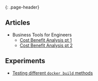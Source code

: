 {: .page-header}  
  
## Articles  
* Business Tools for Engineers  
    * [Cost Benefit Analysis pt 1](./Business-Tools-for-Engineers/Cost-Benefit-Analysis)  
    * [Cost Benefit Analysis pt 2](./Business-Tools-for-Engineers/Cost-Benefit-Analysis2)

## Experiments  
* [Testing different ```docker build``` methods](https://madmages.com/docker_build_example/)